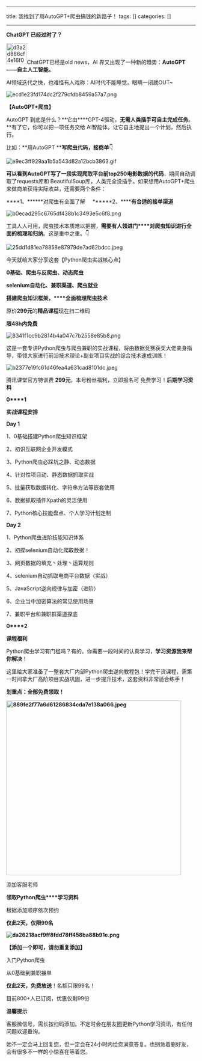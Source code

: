 
--- 
title:  我找到了用AutoGPT+爬虫搞钱的新路子！ 
tags: []
categories: [] 

---
**ChatGPT 已经过时了？**

<img width="55" src="https://img-blog.csdnimg.cn/img_convert/d3a2d886cf4e16f0aafa61680db9253e.png" alt="d3a2d886cf4e16f0aafa61680db9253e.png">ChatGPT已经是old news，AI 界又出现了一种新的趋势：**AutoGPT——自主人工智能。**

AI领域迭代之快，也难怪有人戏称：AI时代不能睡觉，眼睛一闭就OUT~

<img src="https://img-blog.csdnimg.cn/img_convert/ecd1e23fd174dc2f279cfdb8459a57a7.png" alt="ecd1e23fd174dc2f279cfdb8459a57a7.png">

**【AutoGPT+爬虫】**

AutoGPT 到底是什么？**它由****GPT-4驱动，****无需人类插手可自主完成任务****。**有了它，你可以把一项任务交给 AI智能体，让它自主地提出一个计划，然后执行。

比如：**用AutoGPT ****写爬虫代码，接商单**👇

<img src="https://img-blog.csdnimg.cn/img_convert/e9ec3ff929aa1b5a543d82a12bcb3863.gif" alt="e9ec3ff929aa1b5a543d82a12bcb3863.gif">

**可以看到AutoGPT写了一段实现爬取平台前top250电影数据的代码**，期间自动调取了requests库和 BeautifulSoup库，人类完全没插手。如果想用AutoGPT+爬虫来做商单获得实际收益，还需要两个条件：

****1、******对爬虫有全面了解     ******2、******有合适的接单渠道**

<img title="微信图片_20230203115230.png" src="https://img-blog.csdnimg.cn/img_convert/b0ecad295c6765df438b1c3493e5c6f8.png" alt="b0ecad295c6765df438b1c3493e5c6f8.png">

工具人人可用，爬虫技术本质难以把握，**需要有人领进门****对爬虫知识进行全面的梳理和归纳**。这是重中之重。👇

<img src="https://img-blog.csdnimg.cn/img_convert/25dd1d81ea78858e87979de7ad62bdcc.jpeg" alt="25dd1d81ea78858e87979de7ad62bdcc.jpeg">

今天就给大家分享这套【Python爬虫实战核心点】

**0基础、爬虫与反爬虫、动态爬虫**

**<strong>selenium自动化**、兼职渠道、爬虫就业</strong>

**搭建爬虫知识框架，****<strong><strong><strong><strong><strong>全面<strong><strong>梳理**</strong></strong></strong></strong></strong></strong></strong>**爬虫技术**

原价**299元**的**精品课程**现在扫二维码

**限48h内免费**

<img title="Python技术营.png" src="https://img-blog.csdnimg.cn/img_convert/8341f1cc9b2814b4a047c7b2558e85b8.png" alt="8341f1cc9b2814b4a047c7b2558e85b8.png">

这是一套专讲Python爬虫与爬虫兼职的实战课程，将由数据竞赛获奖大佬亲身指导，带领大家进行前沿技术理论+副业项目实战的综合技术速成训练！

<img src="https://img-blog.csdnimg.cn/img_convert/b2377e19fc61d46fea4a631cad8101dc.jpeg" alt="b2377e19fc61d46fea4a631cad8101dc.jpeg">

腾讯课堂官方特训费 **299元**，本号粉丝福利，立即报名可 免费学习！**<strong>后期学习资料**</strong>

**0****1**

**实战课程安排**

**Day 1**

1、0基础搭建Python爬虫知识框架

2、初识互联网企业开发模式

3、Python爬虫必踩坑之静、动态数据

4、针对性项目动、静态数据抓取实战

5、批量获取数据转化、字符串方法等嵌套使用

6、数据抓取插件Xpath的灵活使用

7、Python核心技能盘点、个人学习计划定制

**Day 2**

1、Python爬虫进阶技能知识体系

2、初探selenium自动化爬取数据！

3、网页数据的填充丶处理丶运算规则

4、selenium自动抓取电商平台数据（实战）

5、JavaScript逆向规律与加密（进阶）

6、企业当中加密算法的常见使用场景

7、兼职平台和兼职群渠道探底

**0****2**

**课程福利**

Python爬虫学习有门槛吗？有的。你需要一段时间的认真学习，**学习资源我来帮你解决**！

这里给大家准备了一整套大厂内部Python爬虫逆向教程包！学完干货课程，需第一时间拿大厂高阶项目实战巩固，进一步提升技术，这套资料非常适合练手！

**划重点：全部免费领取！**

**<img width="465" src="https://img-blog.csdnimg.cn/img_convert/889fe2f77a6d61286834cda7e138a066.jpeg" alt="889fe2f77a6d61286834cda7e138a066.jpeg">**

添加客服老师

**领取Python爬虫****学习资料**

根据添加顺序依次预约

**仅此2天，仅限99名**

**<img title="Python技术营.png" src="https://img-blog.csdnimg.cn/img_convert/da26218acf9ff8fdd78ff458ba88b91e.png" alt="da26218acf9ff8fdd78ff458ba88b91e.png">**

**【添加一个即可，请勿重复添加】**

入门Python爬虫

从0基础到兼职接单

**仅此2天，免费放送**！名额只限99名！

目前800+人已订阅，优惠仅剩99份

**温馨提示**

客服微信号，需长按扫码添加。不定时会在朋友圈更新Python学习资讯，有任何问题欢迎垂询。

她不一定会马上回复您，但一定会在24小时内给您满意答复。也别急着删好友，会有很多不一样的小惊喜在等着您。

